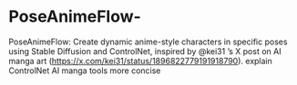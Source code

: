 # PoseAnimeFlow-
PoseAnimeFlow: Create dynamic anime-style characters in specific poses using Stable Diffusion and ControlNet, inspired by @kei31 ’s X post on AI manga art (https://x.com/kei31/status/1896822779191918790).  explain ControlNet  AI manga tools  more concise
